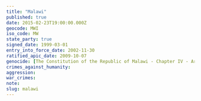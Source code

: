```yaml
---
title: "Malawi"
published: true
date: 2015-02-23T19:00:00.000Z
geocode: MWI
iso_code: MW
state_party: true
signed_date: 1999-03-01
entry_into_force_date: 2002-11-30
ratified_apic_date: 2009-10-07
genocide: [The Constitution of the Republic of Malawi - Chapter IV - Article 17](https://iccdb.hrlc.net/data/doc/317/keyword/46/)
crimes_against_humanity:
aggression:
war_crimes:
note:
slug: malawi
---
```

